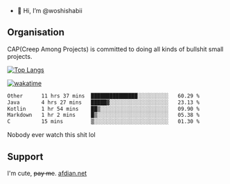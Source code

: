 - 👋 Hi, I’m @woshishabii

## Organisation

CAP(Creep Among Projects) is committed to doing all kinds of bullshit small projects.

[![Top Langs](https://github-readme-stats.vercel.app/api/top-langs/?username=woshishabii&layout=compact)](https://github.com/anuraghazra/github-readme-stats)

[![wakatime](https://wakatime.com/badge/user/34d02784-acc1-4a16-82d7-33fdb53c4ed6.svg)](https://wakatime.com/@34d02784-acc1-4a16-82d7-33fdb53c4ed6)


<!--START_SECTION:waka-->

```txt
Other      11 hrs 37 mins  ███████████████░░░░░░░░░░   60.29 %
Java       4 hrs 27 mins   █████▓░░░░░░░░░░░░░░░░░░░   23.13 %
Kotlin     1 hr 54 mins    ██▒░░░░░░░░░░░░░░░░░░░░░░   09.90 %
Markdown   1 hr 2 mins     █▒░░░░░░░░░░░░░░░░░░░░░░░   05.38 %
C          15 mins         ▒░░░░░░░░░░░░░░░░░░░░░░░░   01.30 %
```

<!--END_SECTION:waka-->

Nobody ever watch this shit lol

## Support
I'm cute, ~~pay me~~.
[afdian.net](https://afdian.com/a/woshishabi)

<!---
woshishabii/woshishabii is a ✨ special ✨ repository because its `README.md` (this file) appears on your GitHub profile.
You can click the Preview link to take a look at your changes.
--->
